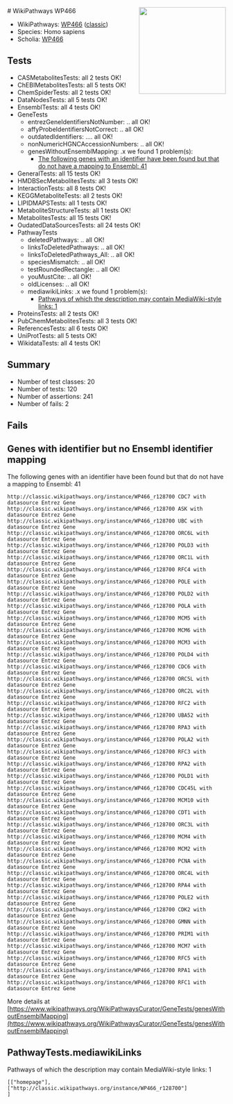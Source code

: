 <img style="float: right; width: 200px" src="https://upload.wikimedia.org/wikipedia/commons/thumb/8/83/Wplogo_with_text_500.png/640px-Wplogo_with_text_500.png" />
# WikiPathways WP466

* WikiPathways: [WP466](https://wikipathways.org/pathways/WP466) ([classic](https://classic.wikipathways.org/instance/WP466))
* Species: Homo sapiens
* Scholia: [WP466](https://scholia.toolforge.org/wikipathways/WP466)
## Tests
* CASMetabolitesTests: all 2 tests OK!
* ChEBIMetabolitesTests: all 5 tests OK!
* ChemSpiderTests: all 2 tests OK!
* DataNodesTests: all 5 tests OK!
* EnsemblTests: all 4 tests OK!
* GeneTests
    * entrezGeneIdentifiersNotNumber: .. all OK!
    * affyProbeIdentifiersNotCorrect: .. all OK!
    * outdatedIdentifiers: .... all OK!
    * nonNumericHGNCAccessionNumbers: .. all OK!
    * genesWithoutEnsemblMapping: .x we found 1 problem(s):
        * [The following genes with an identifier have been found but that do not have a mapping to Ensembl: 41](#c4e5436b)
* GeneralTests: all 15 tests OK!
* HMDBSecMetabolitesTests: all 3 tests OK!
* InteractionTests: all 8 tests OK!
* KEGGMetaboliteTests: all 2 tests OK!
* LIPIDMAPSTests: all 1 tests OK!
* MetaboliteStructureTests: all 1 tests OK!
* MetabolitesTests: all 15 tests OK!
* OudatedDataSourcesTests: all 24 tests OK!
* PathwayTests
    * deletedPathways: .. all OK!
    * linksToDeletedPathways: .. all OK!
    * linksToDeletedPathways_All: .. all OK!
    * speciesMismatch: .. all OK!
    * testRoundedRectangle: .. all OK!
    * youMustCite: .. all OK!
    * oldLicenses: .. all OK!
    * mediawikiLinks: .x we found 1 problem(s):
        * [Pathways of which the description may contain MediaWiki-style links: 1](#da69cf45)
* ProteinsTests: all 2 tests OK!
* PubChemMetabolitesTests: all 3 tests OK!
* ReferencesTests: all 6 tests OK!
* UniProtTests: all 5 tests OK!
* WikidataTests: all 4 tests OK!


## Summary

* Number of test classes: 20
* Number of tests: 120
* Number of assertions: 241
* Number of fails: 2

## Fails

<a name="c4e5436b" />

## Genes with identifier but no Ensembl identifier mapping

The following genes with an identifier have been found but that do not have a mapping to Ensembl: 41
```
http://classic.wikipathways.org/instance/WP466_r128700 CDC7 with datasource Entrez Gene
http://classic.wikipathways.org/instance/WP466_r128700 ASK with datasource Entrez Gene
http://classic.wikipathways.org/instance/WP466_r128700 UBC with datasource Entrez Gene
http://classic.wikipathways.org/instance/WP466_r128700 ORC6L with datasource Entrez Gene
http://classic.wikipathways.org/instance/WP466_r128700 POLD3 with datasource Entrez Gene
http://classic.wikipathways.org/instance/WP466_r128700 ORC1L with datasource Entrez Gene
http://classic.wikipathways.org/instance/WP466_r128700 RFC4 with datasource Entrez Gene
http://classic.wikipathways.org/instance/WP466_r128700 POLE with datasource Entrez Gene
http://classic.wikipathways.org/instance/WP466_r128700 POLD2 with datasource Entrez Gene
http://classic.wikipathways.org/instance/WP466_r128700 POLA with datasource Entrez Gene
http://classic.wikipathways.org/instance/WP466_r128700 MCM5 with datasource Entrez Gene
http://classic.wikipathways.org/instance/WP466_r128700 MCM6 with datasource Entrez Gene
http://classic.wikipathways.org/instance/WP466_r128700 MCM3 with datasource Entrez Gene
http://classic.wikipathways.org/instance/WP466_r128700 POLD4 with datasource Entrez Gene
http://classic.wikipathways.org/instance/WP466_r128700 CDC6 with datasource Entrez Gene
http://classic.wikipathways.org/instance/WP466_r128700 ORC5L with datasource Entrez Gene
http://classic.wikipathways.org/instance/WP466_r128700 ORC2L with datasource Entrez Gene
http://classic.wikipathways.org/instance/WP466_r128700 RFC2 with datasource Entrez Gene
http://classic.wikipathways.org/instance/WP466_r128700 UBA52 with datasource Entrez Gene
http://classic.wikipathways.org/instance/WP466_r128700 RPA3 with datasource Entrez Gene
http://classic.wikipathways.org/instance/WP466_r128700 POLA2 with datasource Entrez Gene
http://classic.wikipathways.org/instance/WP466_r128700 RFC3 with datasource Entrez Gene
http://classic.wikipathways.org/instance/WP466_r128700 RPA2 with datasource Entrez Gene
http://classic.wikipathways.org/instance/WP466_r128700 POLD1 with datasource Entrez Gene
http://classic.wikipathways.org/instance/WP466_r128700 CDC45L with datasource Entrez Gene
http://classic.wikipathways.org/instance/WP466_r128700 MCM10 with datasource Entrez Gene
http://classic.wikipathways.org/instance/WP466_r128700 CDT1 with datasource Entrez Gene
http://classic.wikipathways.org/instance/WP466_r128700 ORC3L with datasource Entrez Gene
http://classic.wikipathways.org/instance/WP466_r128700 MCM4 with datasource Entrez Gene
http://classic.wikipathways.org/instance/WP466_r128700 MCM2 with datasource Entrez Gene
http://classic.wikipathways.org/instance/WP466_r128700 PCNA with datasource Entrez Gene
http://classic.wikipathways.org/instance/WP466_r128700 ORC4L with datasource Entrez Gene
http://classic.wikipathways.org/instance/WP466_r128700 RPA4 with datasource Entrez Gene
http://classic.wikipathways.org/instance/WP466_r128700 POLE2 with datasource Entrez Gene
http://classic.wikipathways.org/instance/WP466_r128700 CDK2 with datasource Entrez Gene
http://classic.wikipathways.org/instance/WP466_r128700 GMNN with datasource Entrez Gene
http://classic.wikipathways.org/instance/WP466_r128700 PRIM1 with datasource Entrez Gene
http://classic.wikipathways.org/instance/WP466_r128700 MCM7 with datasource Entrez Gene
http://classic.wikipathways.org/instance/WP466_r128700 RFC5 with datasource Entrez Gene
http://classic.wikipathways.org/instance/WP466_r128700 RPA1 with datasource Entrez Gene
http://classic.wikipathways.org/instance/WP466_r128700 RFC1 with datasource Entrez Gene
```

More details at [https://www.wikipathways.org/WikiPathwaysCurator/GeneTests/genesWithoutEnsemblMapping](https://www.wikipathways.org/WikiPathwaysCurator/GeneTests/genesWithoutEnsemblMapping)

<a name="da69cf45" />

## PathwayTests.mediawikiLinks

Pathways of which the description may contain MediaWiki-style links: 1
```
[["homepage"],
["http://classic.wikipathways.org/instance/WP466_r128700"]
]
```

